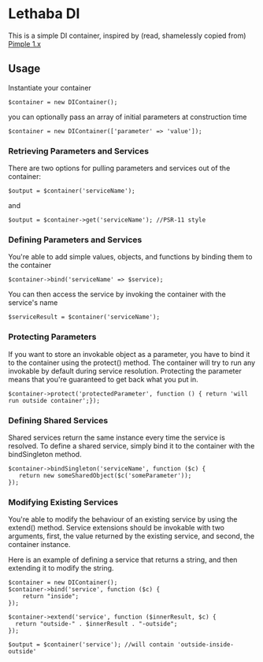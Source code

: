 # Lethaba DI
This is a simple DI container, inspired by (read, shamelessly copied from) [Pimple 1.x](https://github.com/silexphp/Pimple/tree/1.1)

## Usage

Instantiate your container

`$container = new DIContainer();`

you can optionally pass an array of initial parameters at construction time

`$container = new DIContainer(['parameter' => 'value']);`

### Retrieving Parameters and Services

There are two options for pulling parameters and services out of the container:

`$output = $container('serviceName');`

and

`$output = $container->get('serviceName'); //PSR-11 style`


### Defining Parameters and Services

You're able to add simple values, objects, and functions by binding them to the container

`$container->bind('serviceName' => $service);`

You can then access the service by invoking the container with the service's name

`$serviceResult = $container('serviceName');`

### Protecting Parameters

If you want to store an invokable object as a parameter, you have to bind it to the container using the protect() method.
The container will try to run any invokable by default during service resolution. Protecting the parameter means that you're guaranteed to get back what you put in.

`$container->protect('protectedParameter', function () { return 'will run outside container';});`

### Defining Shared Services

Shared services return the same instance every time the service is resolved. To define a shared service, simply bind it to the container with the bindSingleton method.

```
$container->bindSingleton('serviceName', function ($c) {
   return new someSharedObject($c('someParameter')); 
});
```

### Modifying Existing Services

You're able to modify the behaviour of an existing service by using the extend() method.
Service extensions should be invokable with two arguments, first, the value returned by the existing service, and second, the container instance.

Here is an example of defining a service that returns a string, and then extending it to modify the string.

```
$container = new DIContainer();
$container->bind('service', function ($c) {
    return "inside";
});

$container->extend('service', function ($innerResult, $c) {
  return "outside-" . $innerResult . "-outside";
});

$output = $container('service'); //will contain 'outside-inside-outside'
```

